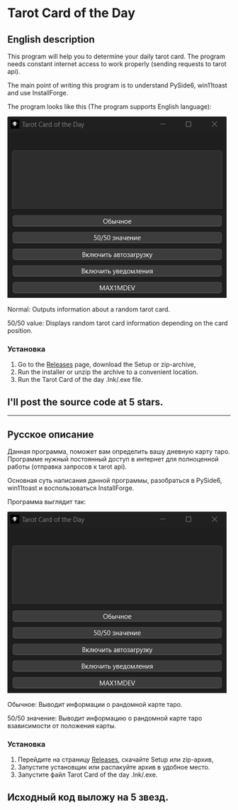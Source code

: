 # Tarot Card of the Day
## English description
This program will help you to determine your daily tarot card. The program needs constant internet access to work properly (sending requests to tarot api).

The main point of writing this program is to understand PySide6, win11toast and use InstallForge.

The program looks like this (The program supports English language):

<img src="images/program.png" title="Program" alt="Program view">

Normal: Outputs information about a random tarot card.

50/50 value: Displays random tarot card information depending on the card position.

### Установка
1. Go to the [Releases](https://github.com/MAX1MDEV/Tarot-Card-of-the-Day/releases/tag/release) page, download the Setup or zip-archive,
2. Run the installer or unzip the archive to a convenient location.
3. Run the Tarot Card of the day .Ink/.exe file.

## I'll post the source code at 5 stars.

***

## Русское описание
Данная программа, поможет вам определить вашу дневную карту таро. Программе нужный постоянный доступ в интернет для полноценной работы (отправка запросов к tarot api).

Основная суть написания данной программы, разобраться в PySide6, win11toast и воспользоваться InstallForge.

Программа выглядит так:

<img src="images/program.png" title="Программа" alt="Вид программы">

Обычное: Выводит информации о рандомной карте таро.

50/50 значение: Выводит информацию о рандомной карте таро взависимости от положения карты.

### Установка
1. Перейдите на страницу [Releases](https://github.com/MAX1MDEV/Tarot-Card-of-the-Day/releases/tag/release), скачайте Setup или zip-архив,
2. Запустите установщик или распакуйте архив в удобное место.
3. Запустите файл Tarot Card of the day .Ink/.exe.


## Исходный код выложу на 5 звезд.
